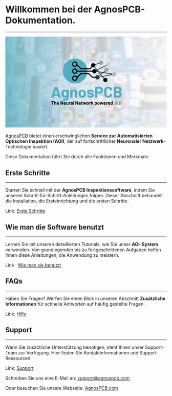 # **Willkommen bei der AgnosPCB-Dokumentation.**
___


![logo](assets/agnospcb-logo.gif)

[AgnosPCB](https://agnospcb.com/) bietet einen erschwinglichen **Service zur Automatisierten Optischen Inspektion (AOI)**, der auf fortschrittlicher **Neuronaler Netzwerk**-Technologie basiert.

Diese Dokumentation führt Sie durch alle Funktionen und Merkmale.

## **Erste Schritte**
___

Starten Sie schnell mit der **AgnosPCB Inspektionssoftware**, indem Sie unseren Schritt-für-Schritt-Anleitungen folgen. Dieser Abschnitt behandelt die Installation, die Ersteinrichtung und die ersten Schritte.

Link: [Erste Schritte](./getting_started/Package_content.md)

## **Wie man die Software benutzt**
___

Lernen Sie mit unseren detaillierten Tutorials, wie Sie unser **AOI-System** verwenden. Von grundlegenden bis zu fortgeschrittenen Aufgaben helfen Ihnen diese Anleitungen, die Anwendung zu meistern.

Link : [Wie man sie benutzt](./how_to/Screen-layout.md)


## **FAQs**
___

Haben Sie Fragen? Werfen Sie einen Blick in unseren Abschnitt **Zusätzliche Informationen** für schnelle Antworten auf häufig gestellte Fragen.

Link: [Hilfe](./help/FAQ.md)


## **Support**
___

Wenn Sie zusätzliche Unterstützung benötigen, steht Ihnen unser Support-Team zur Verfügung. Hier finden Sie Kontaktinformationen und Support-Ressourcen.

Link: [Support](./maintenance/Troubleshooting.md)

Schreiben Sie uns eine E-Mail an: [support@agnospcb.com](mailto:support@agnospcb.com)

Oder besuchen Sie unsere Webseite: [AgnosPCB.com](https://agnospcb.com/)